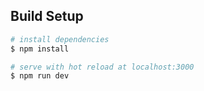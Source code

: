 

## Build Setup

``` bash
# install dependencies
$ npm install

# serve with hot reload at localhost:3000
$ npm run dev


